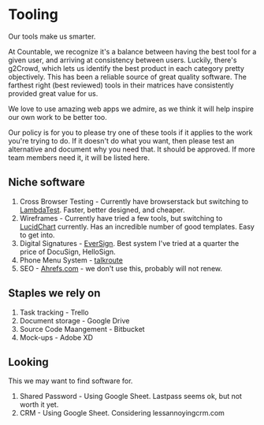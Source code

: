 # Tooling

Our tools make us smarter.

At Countable, we recognize it's a balance between having the best tool for a given user, and arriving at consistency between users. Luckily, there's g2Crowd, which lets us identify the best product in each category pretty objectively. This has been a reliable source of great quality software. The farthest right (best reviewed) tools in their matrices have consistently provided great value for us.

We love to use amazing web apps we admire, as we think it will help inspire our own work to be better too.

Our policy is for you to please try one of these tools if it applies to the work you're trying to do. If it doesn't do what you want, then please test an alternative and document why you need that. It should be approved. If more team members need it, it will be listed here.

## Niche software

1. Cross Browser Testing - Currently have browserstack but switching to [LambdaTest](https://www.lambdatest.com/). Faster, better designed, and cheaper.
1. Wireframes - Currently have tried a few tools, but switching to [LucidChart](https://lucidchart.com) currently. Has an incredible number of good templates. Easy to get into.
1. Digital Signatures - [EverSign](https://eversign.com). Best system I've tried at a quarter the price of DocuSign, HelloSign.
1. Phone Menu System - [talkroute](https://talkroute.com)
1. SEO - [Ahrefs.com](https://ahrefs.com) - we don't use this, probably will not renew.

## Staples we rely on

1. Task tracking - Trello
1. Document storage - Google Drive
1. Source Code Maangement - Bitbucket
1. Mock-ups - Adobe XD

## Looking

This we may want to find software for.
1. Shared Password - Using Google Sheet. Lastpass seems ok, but not worth it yet.
1. CRM - Using Google Sheet. Considering lessannoyingcrm.com

